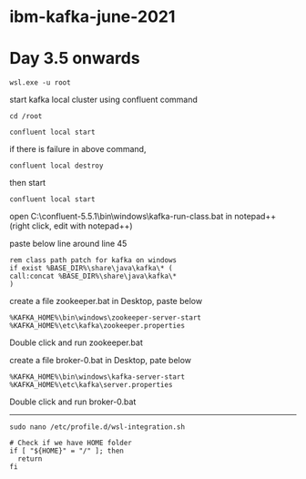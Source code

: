 # ibm-kafka-june-2021


# Day 3.5 onwards

```
wsl.exe -u root
```

start kafka local cluster using confluent command 

```
cd /root
```

```
confluent local start
```

if there is failure in above command,

```
confluent local destroy
```

then start 


```
confluent local start
```





open C:\confluent-5.5.1\bin\windows\kafka-run-class.bat in notepad++ (right click, edit with notepad++)

paste below line around line 45 

```
rem class path patch for kafka on windows
if exist %BASE_DIR%\share\java\kafka\* (
call:concat %BASE_DIR%\share\java\kafka\*
)
```


create a file zookeeper.bat in Desktop, paste below

```
%KAFKA_HOME%\bin\windows\zookeeper-server-start %KAFKA_HOME%\etc\kafka\zookeeper.properties
```


Double click and run zookeeper.bat 


create a file broker-0.bat in Desktop, pate below

```
%KAFKA_HOME%\bin\windows\kafka-server-start %KAFKA_HOME%\etc\kafka\server.properties
```

Double click and run broker-0.bat




----

```
sudo nano /etc/profile.d/wsl-integration.sh
```

```
# Check if we have HOME folder
if [ "${HOME}" = "/" ]; then
  return
fi
```
